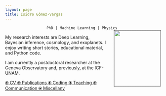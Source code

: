 ```yaml
---
layout: page
title: Isidro Gómez-Vargas
---
```


<div align="center"><code>PhD | Machine Learning | Physics </code></div>

<!-- ![Figura](https://igomezv.github.io/assets/img/collage1.png){: .mx-auto.d-block :} -->						
 

<style>
img {
  float: right;
  border: 1px dotted black;
  margin: 0px 0px 15px 20px;
}
</style>


<img src="https://igomezv.github.io/assets/img/isidroBN.png" width="150" height="180">

<p>
  My research interests are Deep Learning, Bayesian inference, cosmology, and exoplanets. I enjoy writing short stories, educational material, and Python code.
</p>


<p>
I am currently a postdoctoral researcher at the Geneva Observatory and, previously, at the ICF-UNAM. 
</p>


<p>
  <a href="https://igomezv.github.io/cv/#work-experience"> ⦿ <u>CV</u> </a>  <a href="https://igomezv.github.io/publications">⦿ <u>Publications</u> </a>  <a href="https://igomezv.github.io/code">⦿ <u> Coding </u> </a>  <a href="https://igomezv.github.io/teaching">⦿ <u>Teaching</u> </a>  <a href="https://igomezv.github.io/communication">⦿ <u>Communication </u> </a>  <a href="https://igomezv.github.io/other">⦿ <u>Miscellany</u> </a>
</p>

